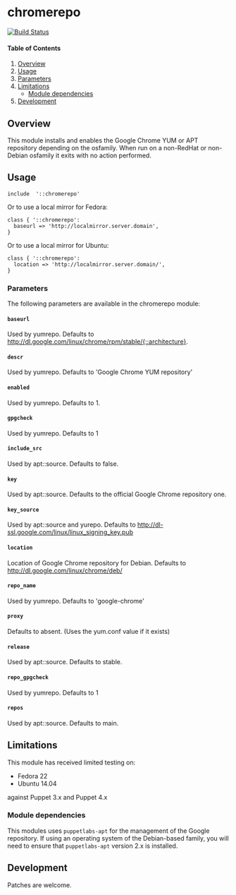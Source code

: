 # chromerepo

[![Build Status](https://secure.travis-ci.org/juniorsysadmin/puppet-chromerepo.png)](http://travis-ci.org/juniorsysadmin/puppet-chromerepo)

#### Table of Contents

1. [Overview](#overview)
1. [Usage](#usage)
1. [Parameters](#parameters)
1. [Limitations](#limitations)
    * [Module dependencies](#module-dependencies)
1. [Development](#development)

## Overview

This module installs and enables the Google Chrome YUM or APT repository
depending on the osfamily. When run on a non-RedHat or non-Debian osfamily
it exits with no action performed.

## Usage

```puppet
include  '::chromerepo'
```

Or to use a local mirror for Fedora:

```puppet
class { '::chromerepo':
  baseurl => 'http://localmirror.server.domain',
}
```

Or to use a local mirror for Ubuntu:

```puppet
class { '::chromerepo':
  location => 'http://localmirror.server.domain/',
}
```

### Parameters

The following parameters are available in the chromerepo module:

#### `baseurl`

Used by yumrepo. Defaults to
http://dl.google.com/linux/chrome/rpm/stable/{::architecture}.

#### `descr`

Used by yumrepo. Defaults to 'Google Chrome YUM repository'

#### `enabled`

Used by yumrepo. Defaults to 1.

#### `gpgcheck`

Used by yumrepo. Defaults to 1

#### `include_src`

Used by apt::source. Defaults to false.

#### `key`

Used by apt::source. Defaults to the official Google Chrome repository one.

#### `key_source`

Used by apt::source and yurepo. Defaults to
http://dl-ssl.google.com/linux/linux_signing_key.pub

#### `location`

Location of Google Chrome repository for Debian. Defaults to
http://dl.google.com/linux/chrome/deb/

#### `repo_name`

Used by yumrepo. Defaults to 'google-chrome'

#### `proxy`

Defaults to absent.  (Uses the yum.conf value if it exists)

#### `release`

Used by apt::source. Defaults to stable.

#### `repo_gpgcheck`

Used by yumrepo. Defaults to 1

#### `repos`

Used by apt::source. Defaults to main.

## Limitations

This module has received limited testing on:

* Fedora 22
* Ubuntu 14.04

against Puppet 3.x and Puppet 4.x

### Module dependencies

This modules uses `puppetlabs-apt` for the management of the Google
repository. If using an operating system of the Debian-based family, you will
need to ensure that `puppetlabs-apt` version 2.x is installed.

## Development

Patches are welcome.
